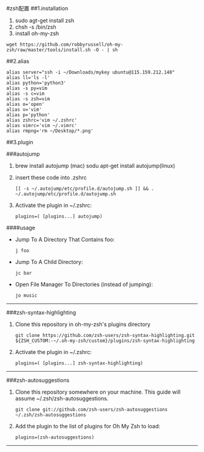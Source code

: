 #zsh配置
##1.installation
1. sudo agt-get install zsh
2. chsh -s /bin/zsh
3. install oh-my-zsh


```
wget https://github.com/robbyrussell/oh-my-zsh/raw/master/tools/install.sh -O - | sh
```

##2.alias
```
alias server="ssh -i ~/Downloads/mykey ubuntu@115.159.212.140"
alias ll='ls -l'
alias python='python3'
alias -s py=vim
alias -s c=vim
alias -s zsh=vim
alias o='open'
alias v='vim'
alias p='python'
alias zshrc='vim ~/.zshrc'
alias vimrc='vim ~/.vimrc'
alias rmpng='rm ~/Desktop/*.png'
```
##3.plugin

###autojump

1. brew install autojump (mac)
  sodu apt-get install autojump(linux)
2. insert these code into .zshrc

    ```
    [[ -s ~/.autojump/etc/profile.d/autojump.sh ]] && . ~/.autojump/etc/profile.d/autojump.sh
    ```

3. Activate the plugin in ~/.zshrc:


    ```
    plugins=( [plugins...] autojump)
    ```
 
####usage
 
 - Jump To A Directory That Contains foo:  

      
     ```
     j foo
     ```

- Jump To A Child Directory:

    ```
    jc bar
    ```
    
- Open File Manager To Directories (instead of jumping):

    ```
    jo music
    ```
    
 
 

    
----

###zsh-syntax-highlighting

1. Clone this repository in oh-my-zsh's plugins directory

    ```
    git clone https://github.com/zsh-users/zsh-syntax-highlighting.git ${ZSH_CUSTOM:-~/.oh-my-zsh/custom}/plugins/zsh-syntax-highlighting
    ```

2. Activate the plugin in ~/.zshrc:

    ```
    plugins=( [plugins...] zsh-syntax-highlighting)
    ```
    

    
---

###zsh-autosuggestions
1. Clone this repository somewhere on your machine. This guide will assume ~/.zsh/zsh-autosuggestions.

    ``` 
    git clone git://github.com/zsh-users/zsh-autosuggestions ~/.zsh/zsh-autosuggestions
    ```

2. Add the plugin to the list of plugins for Oh My Zsh to load:

    ```
    plugins=(zsh-autosuggestions)
    ```
    

    
----

